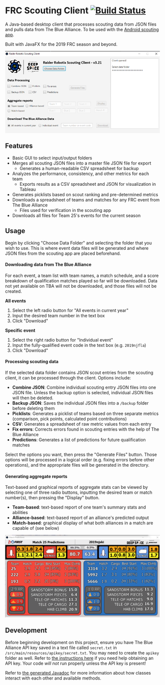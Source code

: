 # FRC Scouting Client [![Build Status](https://travis-ci.com/RaiderRobotix/Scouting-Client-FX.svg?token=o8AnHy8tPTpEiAQq4tFv&branch=master)](https://travis-ci.com/RaiderRobotix/Scouting-Client-FX)

A Java-based desktop client that processes scouting data from JSON files and pulls data from The Blue Alliance. To be used with the [Android scouting app](https://github.com/spencerng/Scouting-App).

Built with JavaFX for the 2019 FRC season and beyond.

<img src="/assets/menu.png" width="600" align="center"/>

## Features
 
 * Basic GUI to select input/output folders
 * Merges all scouting JSON files into a master file JSON file for export
   * Generates a human-readable CSV spreadsheet for backup
 * Analyzes the performance, consistency, and other metrics for each team
   * Exports results as a CSV spreadsheet and JSON for visualization in Tableau
 * Generates picklists based on scout ranking and pre-determined metrics
 * Downloads a spreadsheet of teams and matches for any FRC event from The Blue Alliance
   * Files used for verification in the scouting app
 * Downloads all files for Team 25's events for the current season
 
## Usage

Begin by clicking "Choose Data Folder" and selecting the folder that you wish to use. This is where event data files will be generated and where JSON files from the scouting app are placed beforehand.

#### Downloading data from The Blue Alliance

For each event, a team list with team names, a match schedule, and a score breakdown of qualification matches played so far will be downloaded. Data not yet available on TBA will not be downloaded, and those files will not be created.

**All events**

1. Select the left radio button for "All events in current year"
2. Input the desired team number in the text box
3. Click "Download"

**Specific event**

1. Select the right radio button for "Individual event"
2. Input the fully-qualified event code in the text box (e.g. `2019njfla`)
3. Click "Download"

#### Processing scouting data

If the selected data folder contains JSON scout entries from the scouting client, it can be processed through the client. Options include:

-  **Combine JSON**: Combine individual scouting entry JSON files into one JSON file. Unless the backup option is selected, individual JSON files will then be deleted.
- **Backup JSON**: Saves the individual JSON files into a `/backup` folder before deleting them
- **Picklists**: Generates a picklist of teams based on three separate metrics (comparison, pick points, calculated point contributions)
- **CSV**: Generates a spreadsheet of raw metric values from each entry
- **Fix errors**: Corrects errors found in scouting entries with the help of The Blue Alliance
- **Predictions**: Generates a list of predictions for future qualification matches

Select the options you want, then press the "Generate Files" button. Those options will be processed in a logical order (e.g. fixing errors before other operations), and the appropriate files will be generated in the directory.


#### Generating aggregate reports

Text-based and graphical reports of aggregate stats can be viewed by selecting one of three radio buttons, inputting the desired team or match number(s), then pressing the "Display" button.

- **Team-based**: text-based report of one team's summary stats and abilities
- **Alliance-based**: text-based report of an alliance's predicted output
- **Match-based**: graphical display of what both alliances in a match are capable of (see below) 

<img src="/assets/prediction.png" width="600" align="center"/>

## Development

Before beginning development on this project, ensure you have The Blue Alliance API key saved in a text file called `secret.txt` in `/src/main/resources/apikey/secret.txt`. You may need to create the `apikey` folder as well. Refer to [the instructions here](https://www.thebluealliance.com/apidocs#apiv3) if you need help obtaining an API key. Your code *will not* run properly unless the API key is present!

Refer to [the generated Javadoc](https://raiderrobotix.github.io/Scouting-Client-FX/index.html) for more information about how classes interact with each other and available methods.
